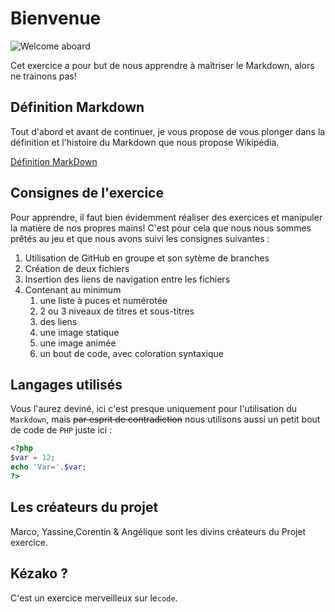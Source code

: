 # Bienvenue 

![Welcome aboard](https://media.giphy.com/media/FQyQEYd0KlYQ/giphy.gif)

Cet exercice a pour but de nous apprendre à maîtriser le Markdown, alors ne trainons pas!


## Définition Markdown

Tout d'abord et avant de continuer, je vous propose de vous plonger dans la définition et l'histoire du Markdown que nous propose Wikipédia.

[Définition MarkDown](/memo.md)

## Consignes de l'exercice

Pour apprendre, il faut bien évidemment réaliser des exercices et manipuler la matière de nos propres mains! C'est pour cela que nous nous sommes prêtés au jeu et que nous avons suivi les consignes suivantes :

1. Utilisation de GitHub en groupe et son sytème de branches
1. Création de deux fichiers
1. Insertion des liens de navigation entre les fichiers
1. Contenant au minimum
    1. une liste à puces et numérotée
    1. 2 ou 3 niveaux de titres et sous-titres
    1. des liens
    1. une image statique
    1. une image animée
    1. un bout de code, avec coloration syntaxique


## Langages utilisés

Vous l'aurez deviné, ici c'est presque uniquement pour l'utilisation du `Markdown`, mais ~~par esprit de contradiction~~ nous utilisons aussi un petit bout de code de `PHP` juste ici :

``` php
<?php
$var = 12;
echo 'Var='.$var;
?>
```


## Les créateurs du projet 
Marco, Yassine,Corentin & Angélique sont les divins créateurs du Projet exercice.</span> 


## Kézako ? 
C'est un exercice merveilleux sur le`code`.
